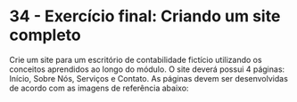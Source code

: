 # 34 - Exercício final: Criando um site completo

Crie um site para um escritório de contabilidade fictício utilizando os conceitos aprendidos ao longo do módulo. O site deverá possui 4 páginas: Início, Sobre Nós, Serviços e Contato. As páginas devem ser desenvolvidas de acordo com as imagens de referência abaixo:

